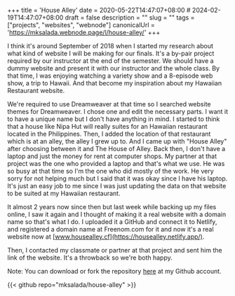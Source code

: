 +++
title = 'House Alley'
date = 2020-05-22T14:47:07+08:00 # 2024-02-19T14:47:07+08:00
draft = false
description = ""
slug = ""
tags = ["projects", "websites", "webnode"]
canonicalUrl = 'https://mksalada.webnode.page/l/house-alley/'
+++

I think it's around September of 2018 when I started my research about what kind of website I will be making for our finals. It's a by-pair project required by our instructor at the end of the semester. We should have a dummy website and present it with our instructor and the whole class. By that time, I was enjoying watching a variety show and a 8-episode web show, a trip to Hawaii. And that become my inspiration about my Hawaiian Restaurant website.

We're required to use Dreamweaver at that time so I searched website themes for Dreamweaver. I chose one and edit the necessary parts. I want it to have a unique name but I don't have anything in mind. I started to think that a house like Nipa Hut will really suites for an Hawaiian restaurant located in the Philippines. Then, I added the location of that restaurant which is at an alley, the alley I grew up to. And I came up with "House Alley" after choosing between it and The House of Alley. Back then, I don't have a laptop and just the money for rent at computer shops. My partner at that project was the one who provided a laptop and that's what we use. He was so busy at that time so I'm the one who did mostly of the work. He very sorry for not helping much but I said that it was okay since I have his laptop. It's just an easy job to me since I was just updating the data on that website to be suited at my Hawaiian restaurant.

It almost 2 years now since then but last week while backing up my files online, I saw it again and I thought of making it a real website with a domain name so that's what I do. I uploaded it a GitHub and connect it to Netlify, and registered a domain name at Freenom.com for it and now it's a real website now at [www.housealley.cf](https://housealley.netlify.app/). 

Then, I contacted my classmate or partner at that project and sent him the link of the website. It's a throwback so we're both happy.

Note: You can download or fork the repository [here](https://github.com/mksalada/house-alley) at my Github account.

{{< github repo="mksalada/house-alley" >}}
